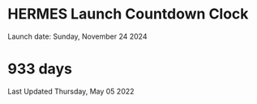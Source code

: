 # HERMES Launch Countdown Clock

Launch date: Sunday, November 24 2024
# 933 days

Last Updated Thursday, May 05 2022